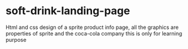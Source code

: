 # soft-drink-landing-page
Html and css design of a sprite product info page, all the graphics are properties of sprite and the coca-cola company this is only for learning purpose
